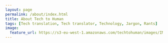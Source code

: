 ```yaml
---
layout: page
permalink: /about/index.html
title: About Tech to Human
tags: [Tech translation, Tech translator, Technology, Jargon, Rants]
image:
  feature_url: https://s3-eu-west-1.amazonaws.com/techtohuman/images/IMG_0693.JPG
---
```





